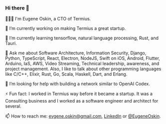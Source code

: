 ### Hi there 👋

🧔🏻‍♂️ I'm Eugene Oskin, a CTO of Termius.

🔭 I’m currently working on making Termius a great startup.

🌱 I’m currently learning tensorflow, natural language processing, Rust, and Tauri.

💬 Ask me about Software Architecture, Information Security, Django, Python, TypeScript, React, Electron, NodeJS, Swift on iOS, Android, Flutter, Arduino, IaS, AWS, Video Streaming, Technical leadership, awareness, and project management. Also, I like to talk about other programming languages like C/C++, Elixir, Rust, Go, Scala, Haskell, Dart, and Erlang.

🤔 I’m looking for help with building a network similar to OpenAI Codex.

⚡ Fun fact: I worked in Termius way before it became a startup. It was a Consulting business and I worked as a software engineer and architect for several.

📫 How to reach me: evgene.oskin@gmail.com, [LinkedIn](https://www.linkedin.com/in/eugene-oskin-2278b3b8) or [@EugeneOskin](https://twitter.com/EugeneOskin).

